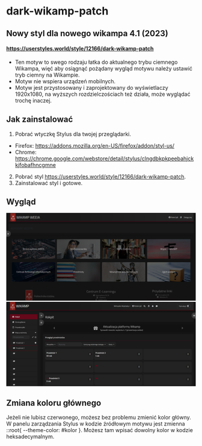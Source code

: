 # dark-wikamp-patch
## Nowy styl dla nowego wikampa 4.1 (2023)
#### https://userstyles.world/style/12166/dark-wikamp-patch


* Ten motyw to swego rodzaju łatka do aktualnego trybu ciemnego Wikampa, więć aby osiągnąć pożądany wygląd motywu należy ustawić tryb ciemny na Wikampie.
* Motyw nie wspiera urządzeń mobilnych. 
* Motyw jest przystosowany i zaprojektowany do wyświetlaczy 1920x1080, na wyższych rozdzielczościach też działa, może wyglądać trochę inaczej.

## Jak zainstalować
1. Pobrać wtyczkę Stylus dla twojej przeglądarki.
  * Firefox: https://addons.mozilla.org/en-US/firefox/addon/styl-us/
  * Chrome: https://chrome.google.com/webstore/detail/stylus/clngdbkpkpeebahjckkjfobafhncgmne
2. Pobrać styl https://userstyles.world/style/12166/dark-wikamp-patch.
3. Zainstalować styl i gotowe.


## Wygląd

![screen1](https://raw.githubusercontent.com/NotSirius-A/dark-wikamp-patch/main/ss/screen1.png)
![screen2](https://raw.githubusercontent.com/NotSirius-A/dark-wikamp-patch/main/ss/screen2.png)


## Zmiana koloru głównego
Jeżeli nie lubisz czerwonego, możesz bez problemu zmienić kolor główny. W panelu zarządzania Stylus w kodzie źródłowym motywu jest zmienna ::root{ --theme-color: #kolor }. Możesz tam wpisać dowolny kolor w kodzie heksadecymalnym.
